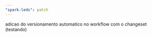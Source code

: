 ```yaml
---
"spark-leds": patch
---
```


adicao do versionamento automatico no workflow com o changeset (testando)
